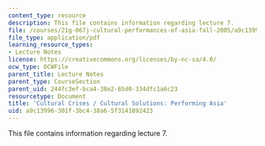 ```yaml
---
content_type: resource
description: This file contains information regarding lecture 7.
file: /courses/21g-067j-cultural-performances-of-asia-fall-2005/a9c13996301f3bc438a65f3141892423_MIT21G_067JF05_l7taktoyo.pdf
file_type: application/pdf
learning_resource_types:
- Lecture Notes
license: https://creativecommons.org/licenses/by-nc-sa/4.0/
ocw_type: OCWFile
parent_title: Lecture Notes
parent_type: CourseSection
parent_uid: 244fc3ef-bca4-38e2-65d0-334dfc1a6c23
resourcetype: Document
title: 'Cultural Crises / Cultural Solutions: Performing Asia'
uid: a9c13996-301f-3bc4-38a6-5f3141892423
---
```

This file contains information regarding lecture 7.